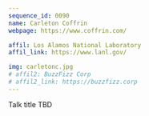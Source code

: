 ```yaml
---
sequence_id: 0090
name: Carleton Coffrin
webpage: https://www.coffrin.com/

affil: Los Alamos National Laboratory
affil_link: https://www.lanl.gov/

img: carletonc.jpg
# affil2: BuzzFizz Corp
# affil2_link: https://buzzfizz.corp
---
```


Talk title TBD